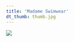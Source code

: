 ```yaml
---
title: 'Madame Swimwear'
dt_thumb: thumb.jpg
---
```


![](https://mir-s3-cdn-cf.behance.net/project_modules/1400/9d410d54370393.5958f89e88993.jpg)